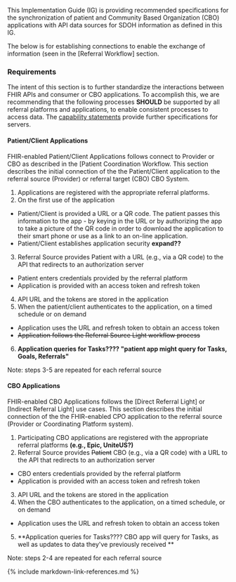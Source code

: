 This Implementation Guide (IG) is providing recommended specifications for the synchronization of patient and Community Based Organization (CBO) applications with API data sources for SDOH information as defined in this IG.

The below is for establishing connections to enable the exchange of information (seen in the [Referral Workflow] section.

### Requirements

The intent of this section is to further standardize the interactions between FHIR APIs and consumer or CBO applications.  To accomplish this, we are recommending that the following processes **SHOULD** be supported by all referral platforms and applications, to enable consistent processes to access data. The [capability statements](artifacts.html#capability-statements) provide further specifications for servers.

#### Patient/Client Applications
FHIR-enabled Patient/Client Applications follows connect to Provider or CBO as described in the [Patient Coordination Workflow.
This section describes the initial connection of the the Patient/Client application to the referral source (Provider) or referral target (CBO) CBO System.

1. Applications are registered with the appropriate referral platforms.
2. On the first use of the application
  * Patient/Client is provided a URL or a QR code.  The patient passes this information to the app - by keying in the URL or by authorizing the app to take a picture of the QR code in order to download the application to their smart phone or use as a link to an on-line application.
  * Patient/Client establishes application security  **expand??**
3. Referral Source provides Patient with a URL (e.g., via a QR code) to the API that redirects to an authorization server
  * Patient enters credentials provided by the referral platform
  * Application is provided with an access token and refresh token
4. API URL and the tokens are stored in the application
5. When the patient/client authenticates to the application, on a timed schedule or on demand
  * Application uses the URL and refresh token to obtain an access token
  * ~~Application follows the Referral Source Light workflow process~~
6. **Application queries for Tasks????  "patient app might query for Tasks, Goals, Referrals"**

Note: steps 3-5 are repeated for each referral source

#### CBO Applications
FHIR-enabled CBO Applications follows the [Direct Referral Light] or [Indirect Referral Light] use cases. This section describes the initial connection of the the FHIR-enabled CPO application to the referral source (Provider or Coordinating Platform system).

1. Participating CBO applications are registered with the appropriate referral platforms **(e.g., Epic, UniteUS?)**
2. Referral Source provides ~~Patient~~ CBO (e.g., via a QR code) with a URL to the API that redirects to an authorization server
  * CBO enters credentials provided by the referral platform
  * Application is provided with an access token and refresh token
3. API URL and the tokens are stored in the application
4. When the CBO authenticates to the application, on a timed schedule, or on demand
  * Application uses the URL and refresh token to obtain an access token
5. **Application queries for Tasks???? CBO app will query for Tasks, as well as updates to data they've previously received **

Note: steps 2-4 are repeated for each referral source

{% include markdown-link-references.md %}